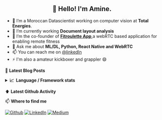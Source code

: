 <h2 align="center">👋 Hello! I'm Amine.</h2>

- :robot: I’m a Moroccan Datascientist working on computer vision at **Total Energies**.
- 🌱 I’m currently working **Document layout analysis**
- :muscle: I’m the co-founder of [**Fitroulette App**](beta.fitroulette.app),a webRTC based application for enabling remote fitness
- 💬 Ask me about **ML/DL, Python, React Native and WebRTC**
- 📫 You can reach me on [@linkedIn](https://www.linkedin.com/in/ahmed-amine-dirhoussi-45213886/)
- ⚡ I'm also a amateur kickboxer and grappler :smile:

📕 **Latest Blog Posts**

<!-- BLOG-POST-LIST:START -->
<!-- BLOG-POST-LIST:END -->


<details>
  <summary><b>📈&nbsp;&nbsp;Language&nbsp;/&nbsp;Framework stats</b></summary>
  <br/>
  <a href='https://profile.codersrank.io/user/aminediro/'>
  <img src='http://cr-skills-chart-widget.azurewebsites.net/api/api?username=gautamkrishnar&padding=30&skills=angular,batchfile,c,C%23,coffeescript,dart,go,html,json,java,javascript,less,mysql,php,pandas,perl,python,reactjs,scss,shell,svelte,swift,typescript,vue'>
  </a>

</details>

:arrow_up: **Latest Github Activity**


<!--START_SECTION:activity-->
<!--END_SECTION:activity-->


📫  **Where to find me**

<p><a href="https://github.com/amindiro" target="_blank"><img alt="Github" src="https://img.shields.io/badge/GitHub-%2312100E.svg?&style=for-the-badge&logo=Github&logoColor=white" /></a> <a href="https://www.linkedin.com/in/ahmed-amine-dirhoussi-45213886/" target="_blank"><img alt="LinkedIn" src="https://img.shields.io/badge/linkedin-%230077B5.svg?&style=for-the-badge&logo=linkedin&logoColor=white" /></a> <a href="https://medium.com/@aminedirhoussi1" target="_blank"><img alt="Medium" src="https://img.shields.io/badge/medium-%2312100E.svg?&style=for-the-badge&logo=medium&logoColor=white" /></a>
</p>
